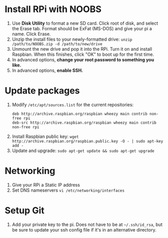 #	Install RPi with NOOBS

1.	Use **Disk Utility** to format a new SD card. Click root of disk, and select the Erase tab.  Format should be ExFat (MS-DOS) and give your pi a name. Click Erase. 
1.	Unzip the install files to your newly-formatted drive:
	`unzip /path/to/NOOBS.zip -d /path/to/new/drive`
1.	Unmount the new drive and pop it into the RPi.  Turn it on and install Raspbian.  When this finishes, click "OK" to boot up for the first time.
1.	In advanced options, **change your root password to something you like.**
1.	In advanced options, **enable SSH.**

#	Update packages

1.	Modify `/etc/apt/sources.list` for the current repositories:
	```
	deb http://archive.raspbian.org/raspbian wheezy main contrib non-free rpi
	deb-src http://archive.raspbian.org/raspbian wheezy main contrib non-free rpi
	```
1.	Install Raspbian public key:
	`wget http://archive.raspbian.org/raspbian.public.key -O - | sudo apt-key add -`
1.	Update and upgrade:
	`sudo apt-get update && sudo apt-get upgrade`

#	Networking

1.	Give your RPi a Static IP address
1.	Set DNS nameservers
	`vi /etc/networking/interfaces`

#	Setup Git

1.	Add your private key to the pi.  Does not have to be at `~/.ssh/id_rsa`, but be sure to update your ssh config file if it's in an alternative directory.